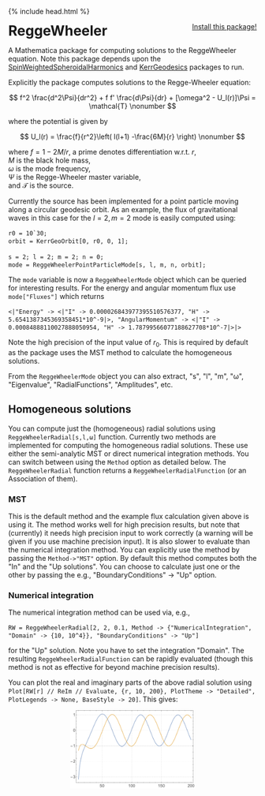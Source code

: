 {% include head.html %}

<p>
 <h1 style="display:inline">ReggeWheeler</h1> <span style="float:right;"><a href="https://bhptoolkit.org/mathematica-install.html" class = "code_btn">Install this package!</a></span>
</p>

A Mathematica package for computing solutions to the ReggeWheeler equation. Note this package depends upon the [SpinWeightedSpheroidalHarmonics](https://bhptoolkit.org/SpinWeightedSpheroidalHarmonics/) and [KerrGeodesics](https://bhptoolkit.org/KerrGeodesics/) packages to run.

Explicitly the package computes solutions to the Regge-Wheeler equation:

$$ f^2 \frac{d^2\Psi}{dr^2} + f f' \frac{d\Psi}{dr} + [\omega^2 - U_l(r)]\Psi = \mathcal{T} \nonumber $$

where the potential is given by

$$ U_l(r) = \frac{f}{r^2}\left( l(l+1) -\frac{6M}{r} \right) \nonumber $$

where $f = 1-2M/r$, a prime denotes differentiation w.r.t. $r$,  
$M$ is the black hole mass,  
$\omega$ is the mode frequency,  
$\Psi$ is the Regge-Wheeler master variable,  
and $\mathcal{T}$ is the source.


Currently the source has been implemented for a point particle moving along a circular geodesic orbit. As an example, the flux of gravitational waves in this case for the $l=2,m=2$ mode is easily computed using:

```
r0 = 10`30;
orbit = KerrGeoOrbit[0, r0, 0, 1];

s = 2; l = 2; m = 2; n = 0;
mode = ReggeWheelerPointParticleMode[s, l, m, n, orbit];
```
The `mode` variable is now a `ReggeWheelerMode` object which can be queried for interesting results. For the energy and angular momentum flux use `mode["Fluxes"]` which returns 
```
<|"Energy" -> <|"I" -> 0.000026843977395510576377, "H" -> 5.6541387345369358451*10^-9|>, "AngularMomentum" -> <|"I" -> 0.00084888110027888050954, "H" -> 1.78799566077188627708*10^-7|>|>
```

Note the high precision of the input value of $r_0$. This is required by default as the package uses the MST method to calculate the homogeneous solutions.

From the `ReggeWheelerMode` object you can also extract, "s", "l", "m", "ω", "Eigenvalue", "RadialFunctions", "Amplitudes", etc.

## Homogeneous solutions

You can compute just the (homogeneous) radial solutions using `ReggeWheelerRadial[s,l,ω]` function. Currently two methods are implemented for computing the homogeneous radial solutions. These use either the semi-analytic MST or direct numerical integration methods. You can switch between using the `Method` option as detailed below. The `ReggeWheelerRadial` function returns a `ReggeWheelerRadialFunction` (or an Association of them).


### MST

This is the default method and the example flux calculation given above is using it. The method works well for high precision results, but note that (currently) it needs high precision input to work correctly (a warning will be given if you use machine precision input). It is also slower to evaluate than the numerical integration method. You can explicitly use the method by passing the `Method->"MST"` option. By default this method computes both the "In" and the "Up solutions". You can choose to calculate just one or the other by passing the e.g., "BoundaryConditions" -> "Up" option.

### Numerical integration

The numerical integration method can be used via, e.g.,

```
RW = ReggeWheelerRadial[2, 2, 0.1, Method -> {"NumericalIntegration", "Domain" -> {10, 10^4}}, "BoundaryConditions" -> "Up"]
```
for the "Up" solution. Note you have to set the integration "Domain". The resulting `ReggeWheelerRadialFunction` can be rapidly evaluated (though this method is not as effective for beyond machine precision results).

You can plot the real and imaginary parts of the above radial solution using `Plot[RW[r] // ReIm // Evaluate, {r, 10, 200}, PlotTheme -> "Detailed",
  PlotLegends -> None, BaseStyle -> 20]`. This gives:
  
  <p align="center"><img width="50%" src="RW_radial_plot.png" alt="ReggeWheelerRadial plot"/></p>

